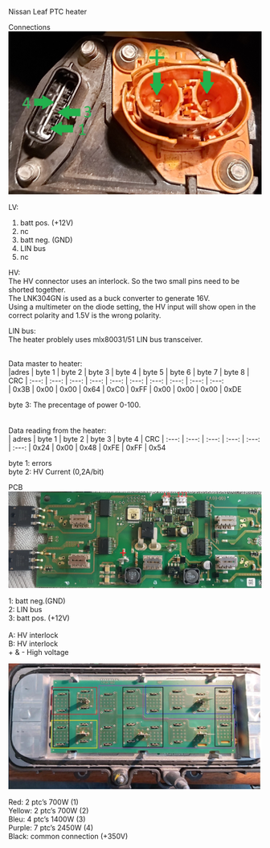 Nissan Leaf PTC heater

Connections
![alt text](https://github.com/Manny-electric/Nissan-Leaf-Heater/blob/main/aansluitingen.jpg?raw=true)

LV:
1. batt pos. (+12V)
2. nc
3. batt neg. (GND)
4. LIN bus
5. nc

HV:  
The HV connector uses an interlock. So the two small pins need to be shorted together.  
The LNK304GN is used as a buck converter to generate 16V.  
Using a multimeter on the diode setting, the HV input will show open in the correct polarity and 1.5V is the wrong polarity.  

LIN bus:  
The heater problely uses mlx80031/51 LIN bus transceiver. <br /> <br />

Data master to heater:  
|adres | byte 1 | byte 2 | byte 3 | byte 4 | byte 5 | byte 6 | byte 7 | byte 8 | CRC
| :---: | :---: | :---: | :---: | :---: | :---: | :---: | :---: | :---: | :---:  
| 0x3B | 0x00 | 0x00 | 0x64 | 0xC0 | 0xFF | 0x00 | 0x00 | 0x00 | 0xDE

byte 3: The precentage of power 0-100.  
<br />
<br />
Data reading from the heater:  
| adres	| byte 1 | byte 2 | byte 3 | byte 4 | CRC
| :---: | :---: | :---: | :---: | :---: |  :---: 
| 0x24 | 0x00 | 0x48 | 0xFE | 0xFF | 0x54

byte 1: errors     
byte 2: HV Current (0,2A/bit)  

PCB
![alt text](https://github.com/Manny-electric/Nissan-Leaf-Heater/blob/main/aansluitingen_pcb.jpg?raw=true)
 
1: batt neg.(GND)<br />
2: LIN bus<br />
3: batt pos. (+12V)<br />
<br />
A: HV interlock<br />
B: HV interlock  <br />
\+ & \- High voltage<br />

![alt text](https://github.com/Manny-electric/Nissan-Leaf-Heater/blob/main/PTC.png?raw=true)
 
Red: 	2 ptc’s 700W (1)<br />
Yellow: 2 ptc’s 700W (2)<br />
Bleu:	4 ptc’s 1400W (3)<br />
Purple: 7 ptc’s 2450W (4)<br />
Black: common connection (+350V)




